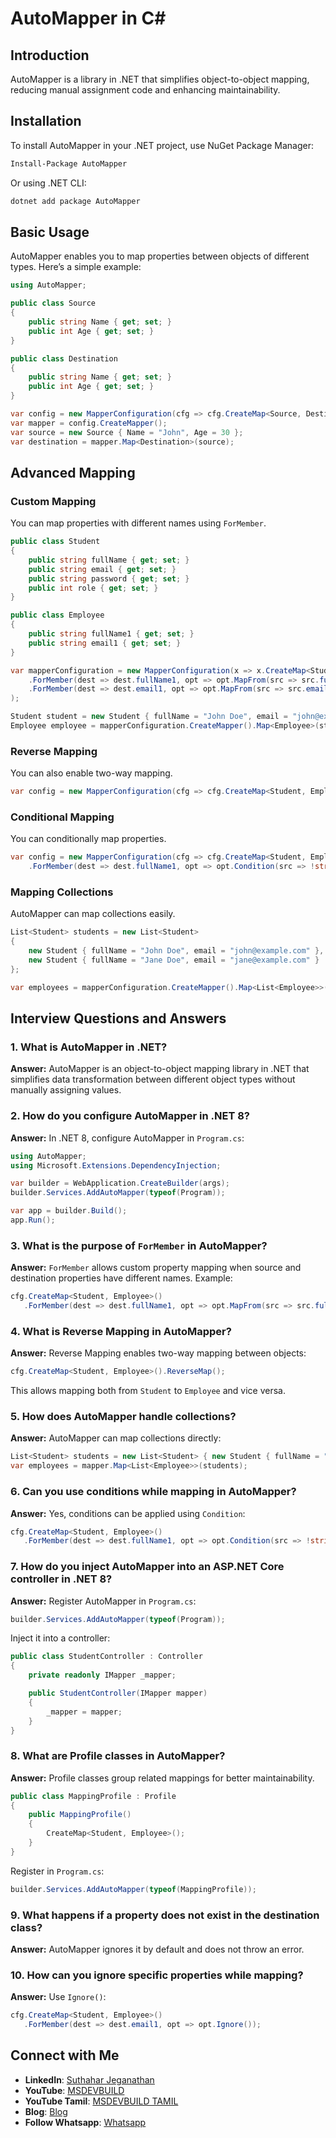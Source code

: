 # AutoMapper in C#

## Introduction
AutoMapper is a library in .NET that simplifies object-to-object mapping, reducing manual assignment code and enhancing maintainability.

## Installation
To install AutoMapper in your .NET project, use NuGet Package Manager:
```sh
Install-Package AutoMapper
```
Or using .NET CLI:
```sh
dotnet add package AutoMapper
```

## Basic Usage
AutoMapper enables you to map properties between objects of different types. Here’s a simple example:
```csharp
using AutoMapper;

public class Source
{
    public string Name { get; set; }
    public int Age { get; set; }
}

public class Destination
{
    public string Name { get; set; }
    public int Age { get; set; }
}

var config = new MapperConfiguration(cfg => cfg.CreateMap<Source, Destination>());
var mapper = config.CreateMapper();
var source = new Source { Name = "John", Age = 30 };
var destination = mapper.Map<Destination>(source);
```

## Advanced Mapping
### Custom Mapping
You can map properties with different names using `ForMember`.
```csharp
public class Student
{
    public string fullName { get; set; }
    public string email { get; set; }
    public string password { get; set; }
    public int role { get; set; }
}

public class Employee
{
    public string fullName1 { get; set; }
    public string email1 { get; set; }
}

var mapperConfiguration = new MapperConfiguration(x => x.CreateMap<Student, Employee>()
    .ForMember(dest => dest.fullName1, opt => opt.MapFrom(src => src.fullName))
    .ForMember(dest => dest.email1, opt => opt.MapFrom(src => src.email))
);

Student student = new Student { fullName = "John Doe", email = "john@example.com", password = "pass123", role = 1 };
Employee employee = mapperConfiguration.CreateMapper().Map<Employee>(student);
```

### Reverse Mapping
You can also enable two-way mapping.
```csharp
var config = new MapperConfiguration(cfg => cfg.CreateMap<Student, Employee>().ReverseMap());
```

### Conditional Mapping
You can conditionally map properties.
```csharp
var config = new MapperConfiguration(cfg => cfg.CreateMap<Student, Employee>()
    .ForMember(dest => dest.fullName1, opt => opt.Condition(src => !string.IsNullOrEmpty(src.fullName))));
```

### Mapping Collections
AutoMapper can map collections easily.
```csharp
List<Student> students = new List<Student>
{
    new Student { fullName = "John Doe", email = "john@example.com" },
    new Student { fullName = "Jane Doe", email = "jane@example.com" }
};

var employees = mapperConfiguration.CreateMapper().Map<List<Employee>>(students);
```

## Interview Questions and Answers

### 1. What is AutoMapper in .NET?
**Answer:** AutoMapper is an object-to-object mapping library in .NET that simplifies data transformation between different object types without manually assigning values.

### 2. How do you configure AutoMapper in .NET 8?
**Answer:** In .NET 8, configure AutoMapper in `Program.cs`:
```csharp
using AutoMapper;
using Microsoft.Extensions.DependencyInjection;

var builder = WebApplication.CreateBuilder(args);
builder.Services.AddAutoMapper(typeof(Program));

var app = builder.Build();
app.Run();
```

### 3. What is the purpose of `ForMember` in AutoMapper?
**Answer:** `ForMember` allows custom property mapping when source and destination properties have different names. Example:
```csharp
cfg.CreateMap<Student, Employee>()
   .ForMember(dest => dest.fullName1, opt => opt.MapFrom(src => src.fullName));
```

### 4. What is Reverse Mapping in AutoMapper?
**Answer:** Reverse Mapping enables two-way mapping between objects:
```csharp
cfg.CreateMap<Student, Employee>().ReverseMap();
```
This allows mapping both from `Student` to `Employee` and vice versa.

### 5. How does AutoMapper handle collections?
**Answer:** AutoMapper can map collections directly:
```csharp
List<Student> students = new List<Student> { new Student { fullName = "John Doe" } };
var employees = mapper.Map<List<Employee>>(students);
```

### 6. Can you use conditions while mapping in AutoMapper?
**Answer:** Yes, conditions can be applied using `Condition`:
```csharp
cfg.CreateMap<Student, Employee>()
   .ForMember(dest => dest.fullName1, opt => opt.Condition(src => !string.IsNullOrEmpty(src.fullName)));
```

### 7. How do you inject AutoMapper into an ASP.NET Core controller in .NET 8?
**Answer:** Register AutoMapper in `Program.cs`:
```csharp
builder.Services.AddAutoMapper(typeof(Program));
```
Inject it into a controller:
```csharp
public class StudentController : Controller
{
    private readonly IMapper _mapper;

    public StudentController(IMapper mapper)
    {
        _mapper = mapper;
    }
}
```

### 8. What are Profile classes in AutoMapper?
**Answer:** Profile classes group related mappings for better maintainability.
```csharp
public class MappingProfile : Profile
{
    public MappingProfile()
    {
        CreateMap<Student, Employee>();
    }
}
```
Register in `Program.cs`:
```csharp
builder.Services.AddAutoMapper(typeof(MappingProfile));
```

### 9. What happens if a property does not exist in the destination class?
**Answer:** AutoMapper ignores it by default and does not throw an error.

### 10. How can you ignore specific properties while mapping?
**Answer:** Use `Ignore()`:
```csharp
cfg.CreateMap<Student, Employee>()
   .ForMember(dest => dest.email1, opt => opt.Ignore());
```

## Connect with Me
- **LinkedIn**: [Suthahar Jeganathan](https://www.linkedin.com/in/jssuthahar/)
- **YouTube**: [MSDEVBUILD](https://www.youtube.com/@MSDEVBUILD)
- **YouTube Tamil**: [MSDEVBUILD TAMIL](https://www.youtube.com/@MSDEVBUILDTamil)
- **Blog**: [Blog](https://www.msdevbuild.com/)
- **Follow Whatsapp**: [Whatsapp](https://www.whatsapp.com/channel/0029Va5j2rHEFeXcTlUhQB0J)
